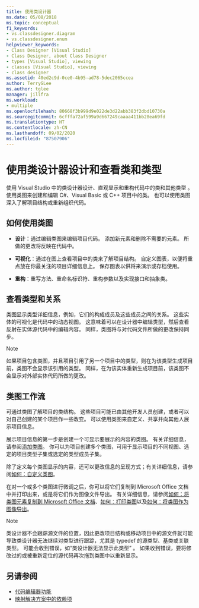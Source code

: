 ```yaml
---
title: 使用类设计器
ms.date: 05/08/2018
ms.topic: conceptual
f1_keywords:
- vs.classdesigner.diagram
- vs.classdesigner.enum
helpviewer_keywords:
- Class Designer [Visual Studio]
- Class Designer, about Class Designer
- types [Visual Studio], viewing
- classes [Visual Studio], viewing
- class designer
ms.assetid: 40ed2c9d-0ce0-4b95-ad78-5dec2065ccea
author: TerryGLee
ms.author: tglee
manager: jillfra
ms.workload:
- multiple
ms.openlocfilehash: 80668f3b999d9e022de3d22abb383f2dbd10730a
ms.sourcegitcommit: 6cfffa72af599a9d667249caaaa411bb28ea69fd
ms.translationtype: HT
ms.contentlocale: zh-CN
ms.lasthandoff: 09/02/2020
ms.locfileid: "87507906"
---
```

# <a name="design-and-view-classes-and-types-with-class-designer"></a>使用类设计器设计和查看类和类型

使用 Visual Studio 中的类设计器设计、直观显示和重构代码中的类和其他类型  。 使用类图来创建和编辑 C#、Visual Basic 或 C++ 项目中的类。 也可以使用类图深入了解项目结构或重新组织代码。

## <a name="what-you-can-do-with-class-diagrams"></a>如何使用类图

- **设计**：通过编辑类图来编辑项目代码。 添加新元素和删除不需要的元素。 所做的更改将反映在代码中。

- **可视化**：通过在图上查看项目中的类来了解项目结构。 自定义图表，以便将重点放在你最关注的项目详细信息上。 保存图表以供将来演示或存档使用。

- **重构**：重写方法、重命名标识符、重构参数以及实现接口和抽象类。

## <a name="view-types-and-relationships"></a>查看类型和关系

类图显示类型详细信息，例如，它们的构成成员及这些成员之间的关系。 这些实体的可视化是代码中的动态视图。 这意味着可以在设计器中编辑类型，然后查看反射在实体源代码中的编辑内容。 同样，类图将与对代码文件所做的更改保持同步。

> [!NOTE]
> 如果项目包含类图，并且项目引用了另一个项目中的类型，则在为该类型生成项目前，类图不会显示该引用的类型。 同样，在为该实体重新生成项目前，该类图不会显示对外部实体代码所做的更改。

## <a name="class-diagram-workflow"></a>类图工作流

可通过类图了解项目的类结构。 这些项目可能已由其他开发人员创建，或者可以对自己创建的某个项目作一些改变。 可以使用类图来自定义、共享并向其他人展示项目信息。

展示项目信息的第一步是创建一个可显示要展示的内容的类图。 有关详细信息，请参阅[添加类图](how-to-add-class-diagrams-to-projects.md)。 你可以为项目创建多个类图，可用于显示项目的不同视图、选定的项目类型子集或选定的类型成员子集。

除了定义每个类图显示的内容，还可以更改信息的呈现方式；有关详细信息，请参阅[如何：自定义类图](how-to-customize-class-diagrams.md)。

在对一个或多个类图进行微调之后，你可以将它们复制到 Microsoft Office 文档中并打印出来，或是将它们作为图像文件导出。 有关详细信息，请参阅[如何：将类图元素复制到 Microsoft Office 文档](how-to-copy-class-diagram-elements-to-a-microsoft-office-document.md)、[如何：打印类图](how-to-print-class-diagrams.md)以及[如何：将类图作为图像导出](how-to-export-class-diagrams-as-images.md)。

> [!NOTE]
> 类设计器不会跟踪源文件的位置，因此更改项目结构或移动项目中的源文件就可能导致类设计器无法继续对类型进行跟踪，尤其是 typedef 的源类型、基类或关联类型。 可能会收到错误，如“类设计器无法显示此类型”  。 如果收到错误，要将修改过的或被重新定位的源代码再次拖到类图中以重新显示。

## <a name="see-also"></a>另请参阅

- [代码编辑器功能](../writing-code-in-the-code-and-text-editor.md)
- [映射解决方案中的依赖项](../../modeling/map-dependencies-across-your-solutions.md)
